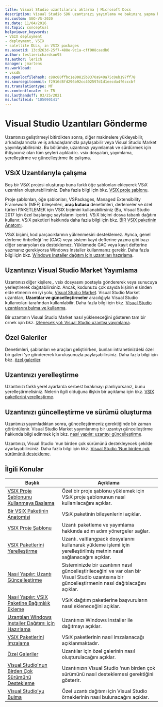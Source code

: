 ```yaml
---
title: Visual Studio uzantılarını aktarma | Microsoft Docs
description: Visual Studio SDK uzantınızı yayımlama ve bakımını yapma hakkında bilgi edinin. VSIX dosyaları, yayımlama, yerelleştirme ve güncelleştirme gibi.
ms.custom: SEO-VS-2020
ms.date: 11/04/2016
ms.topic: conceptual
helpviewer_keywords:
- VSIX deployment
- deployment, VSIX
- satellite DLLs, in VSIX packages
ms.assetid: 13cd263d-25f7-488e-9c1a-cff908caedb6
author: leslierichardson95
ms.author: lerich
manager: jmartens
ms.workload:
- vssdk
ms.openlocfilehash: c88c80ffbc1e80815b8370a940a75c0eb197ff78
ms.sourcegitcommit: f2916d8fd296b92cc402597d1d1eecda4f6cccbf
ms.translationtype: MT
ms.contentlocale: tr-TR
ms.lasthandoff: 03/25/2021
ms.locfileid: "105090141"
---
```

# <a name="shipping-visual-studio-extensions"></a>Visual Studio Uzantıları Gönderme
Uzantınızı geliştirmeyi bitirdikten sonra, diğer makinelere yükleyebilir, arkadaşlarınızla ve iş arkadaşlarınızla paylaşabilir veya Visual Studio Market yayımlayabilirsiniz. Bu bölümde, uzantınızı yayımlamak ve sürdürmek için ihtiyacınız olan tüm şeyleri açıkladık:. vsix dosyaları, yayımlama, yerelleştirme ve güncelleştirme ile çalışma.

## <a name="working-with-vsix-extensions"></a>VSıX Uzantılarıyla çalışma
 Boş bir VSıX projesi oluşturup buna farklı öğe şablonları ekleyerek VSıX uzantıları oluşturabilirsiniz. Daha fazla bilgi için bkz. [VSIX proje şablonu](../extensibility/vsix-project-template.md).

 Proje şablonları, öğe şablonları, VSPackages, Managed Extensibility Framework (MEF) bileşenleri, **araç kutusu** denetimleri, derlemeler ve özel türleri PAKETLEMEK için VSIX biçimini kullanabilirsiniz (Bu, Visual Studio 2017 Için özel başlangıç sayfalarını içerir). VSıX biçimi dosya tabanlı dağıtım kullanır. VSıX paketleri hakkında daha fazla bilgi için bkz. [BIR VSIX paketinin Anatomı](../extensibility/anatomy-of-a-vsix-package.md).

 VSıX biçimi, kod parçacıklarının yüklenmesini desteklemez. Ayrıca, genel derleme önbelleği 'ne (GAC) veya sistem kayıt defterine yazma gibi bazı diğer senaryoları da desteklemez. Yüklemede GAC veya kayıt defterine yazmanız gerekiyorsa Windows Installer kullanmanız gerekir. Daha fazla bilgi için bkz. [Windows Installer dağıtım Için uzantıları hazırlama](../extensibility/preparing-extensions-for-windows-installer-deployment.md).

## <a name="publishing-your-extension-to-the-visual-studio-marketplace"></a>Uzantınızı Visual Studio Market Yayımlama
 Uzantınızı diğer kişilere,. vsix dosyasını postayla göndererek veya sunucuya yerleştirerek dağıtabilirsiniz. Ancak, kodunuzu çok sayıda kişinin elsinden elde etmenin en iyi yolu, [Visual Studio Market](https://marketplace.visualstudio.com/vs). Visual Studio Market uzantıları, **Uzantılar ve güncelleştirmeler** aracılığıyla Visual Studio kullanıcıları tarafından kullanılabilir. Daha fazla bilgi için bkz. [Visual Studio uzantılarını bulma ve kullanma](../ide/finding-and-using-visual-studio-extensions.md).

 Bir uzantının Visual Studio Market nasıl yükleneceğini gösteren tam bir örnek için bkz. [Izlenecek yol: Visual Studio uzantısı yayımlama](../extensibility/walkthrough-publishing-a-visual-studio-extension.md).

## <a name="private-galleries"></a>Özel Galeriler
 Denetimleri, şablonları ve araçları geliştirirken, bunları intranetinizdeki özel bir galeri 'ye göndererek kuruluşunuzla paylaşabilirsiniz. Daha fazla bilgi için bkz. [özel galeriler](../extensibility/private-galleries.md).

## <a name="localizing-your-extension"></a>Uzantınızı yerelleştirme
 Uzantınızı farklı yerel ayarlarda serbest bırakmayı planlıyorsanız, bunu yerelleştirmelisiniz. Nelerin ilgili olduğuna ilişkin bir açıklama için bkz. [VSIX paketlerini yerelleştirme](../extensibility/localizing-vsix-packages.md).

## <a name="updating-and-versioning-your-extension"></a>Uzantınızı güncelleştirme ve sürümü oluşturma
 Uzantınızı yayımladıktan sonra, güncelleştirmeniz gerektiğinde bir zaman görüntülenir. Visual Studio Market yayımlanmış bir uzantıyı güncelleştirme hakkında bilgi edinmek için bkz. [nasıl yapılır: uzantıyı güncelleştirme](../extensibility/how-to-update-a-visual-studio-extension.md).

 Uzantınızı, Visual Studio 'nun birden çok sürümünü destekleyecek şekilde ayarlayabilirsiniz. Daha fazla bilgi için bkz. [Visual Studio 'Nun birden çok sürümünü destekleme](../extensibility/supporting-multiple-versions-of-visual-studio.md).

## <a name="related-topics"></a>İlgili Konular

|Başlık|Açıklama|
|-----------|-----------------|
|[VSIX Proje Şablonunu Kullanmaya Başlama](../extensibility/getting-started-with-the-vsix-project-template.md)|Özel bir proje şablonu yüklemek için VSıX proje şablonunun nasıl kullanılacağını açıklar.|
|[Bir VSIX Paketinin Anatomisi](../extensibility/anatomy-of-a-vsix-package.md)|VSıX paketinin bileşenlerini açıklar.|
|[VSIX Proje Şablonu](../extensibility/vsix-project-template.md)|Uzantı paketleme ve yayımlama hakkında adım adım yönergeler sağlar.|
|[VSIX Paketlerini Yerelleştirme](../extensibility/localizing-vsix-packages.md)|Uzantı. valtlangpack dosyalarını kullanarak yükleme işlemi için yerelleştirilmiş metnin nasıl sağlanacağını açıklar.|
|[Nasıl Yapılır: Uzantı Güncelleştirme](../extensibility/how-to-update-a-visual-studio-extension.md)|Sisteminizde bir uzantının nasıl güncelleştirileceğini ve var olan bir Visual Studio uzantısına bir güncelleştirmenin nasıl dağıtılacağını açıklar.|
|[Nasıl Yapılır: VSIX Paketine Bağımlılık Ekleme](../extensibility/how-to-add-a-dependency-to-a-vsix-package.md)|VSıX dağıtım paketlerine başvuruların nasıl ekleneceğini açıklar.|
|[Uzantıları Windows Installer Dağıtımı için Hazırlama](../extensibility/preparing-extensions-for-windows-installer-deployment.md)|Uzantınızı Windows Installer ile dağıtmayı açıklar.|
|[VSIX Paketlerini İmzalama](../extensibility/signing-vsix-packages.md)|VSıX paketlerinin nasıl imzalanacağı açıklanmaktadır.|
|[Özel Galeriler](../extensibility/private-galleries.md)|Uzantılar için özel galerinin nasıl oluşturulacağını açıklar.|
|[Visual Studio'nun Birden Çok Sürümünü Destekleme](../extensibility/supporting-multiple-versions-of-visual-studio.md)|Uzantınızın Visual Studio 'nun birden çok sürümünü nasıl desteklemesi gerektiğini gösterir.|
|[Visual Studio'yu Bulma](locating-visual-studio.md)|Özel uzantı dağıtımı için Visual Studio örneklerinin nasıl bulunacağını açıklar.|
